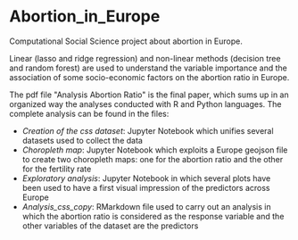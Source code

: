 # Abortion_in_Europe
Computational Social Science project about abortion in Europe.

Linear (lasso and ridge regression) and non-linear methods (decision tree and random forest) are used to understand the variable importance and the association of some socio-economic factors on the abortion ratio in Europe. 

The pdf file "Analysis Abortion Ratio" is the final paper, which sums up in an organized way the analyses conducted with R and Python languages. The complete analysis can be found in the files:
- *Creation of the css dataset*: Jupyter Notebook which unifies several datasets used to collect the data
- *Choropleth map*: Jupyter Notebook which exploits a Europe geojson file to create two choropleth maps: one for the abortion ratio and the other for the fertility rate
- *Exploratory analysis*: Jupyter Notebook in which several plots have been used to have a first visual impression of the predictors across Europe
- *Analysis_css_copy*: RMarkdown file used to carry out an analysis in which the abortion ratio is considered as the response variable and the other variables of the dataset are the predictors

